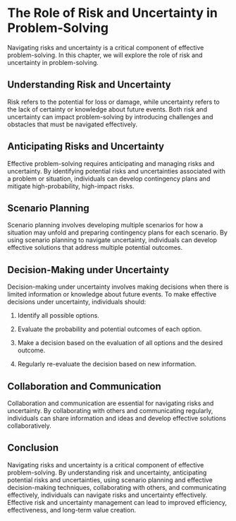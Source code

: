 The Role of Risk and Uncertainty in Problem-Solving
================================================================================================

Navigating risks and uncertainty is a critical component of effective problem-solving. In this chapter, we will explore the role of risk and uncertainty in problem-solving.

Understanding Risk and Uncertainty
----------------------------------

Risk refers to the potential for loss or damage, while uncertainty refers to the lack of certainty or knowledge about future events. Both risk and uncertainty can impact problem-solving by introducing challenges and obstacles that must be navigated effectively.

Anticipating Risks and Uncertainty
----------------------------------

Effective problem-solving requires anticipating and managing risks and uncertainty. By identifying potential risks and uncertainties associated with a problem or situation, individuals can develop contingency plans and mitigate high-probability, high-impact risks.

Scenario Planning
-----------------

Scenario planning involves developing multiple scenarios for how a situation may unfold and preparing contingency plans for each scenario. By using scenario planning to navigate uncertainty, individuals can develop effective solutions that address multiple potential outcomes.

Decision-Making under Uncertainty
---------------------------------

Decision-making under uncertainty involves making decisions when there is limited information or knowledge about future events. To make effective decisions under uncertainty, individuals should:

1. Identify all possible options.

2. Evaluate the probability and potential outcomes of each option.

3. Make a decision based on the evaluation of all options and the desired outcome.

4. Regularly re-evaluate the decision based on new information.

Collaboration and Communication
-------------------------------

Collaboration and communication are essential for navigating risks and uncertainty. By collaborating with others and communicating regularly, individuals can share information and ideas and develop effective solutions collaboratively.

Conclusion
----------

Navigating risks and uncertainty is a critical component of effective problem-solving. By understanding risk and uncertainty, anticipating potential risks and uncertainties, using scenario planning and effective decision-making techniques, collaborating with others, and communicating effectively, individuals can navigate risks and uncertainty effectively. Effective risk and uncertainty management can lead to improved efficiency, effectiveness, and long-term value creation.
